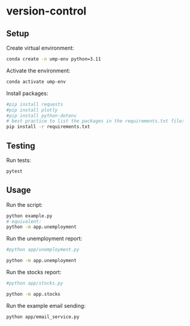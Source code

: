 # version-control

## Setup

Create virtual environment:
```sh
conda create -n ump-env python=3.11
```
Activate the environment:
```sh
conda activate ump-env
```
Install packages:
```sh
#pip install requests
#pip install plotly
#pip install python-dotenv
# best practice to list the packages in the requirements.txt file:
pip install -r requirements.txt
```
## Testing

Run tests:

```sh
pytest
```

## Usage
Run the script:
```sh
python example.py
# equivalent:
python -m app.unemployment
```

Run the unemployment report:

```sh
#python app/unemployment.py

python -m app.unemployment
```

Run the stocks report:

```sh
#python app/stocks.py

python -m app.stocks
```

Run the example email sending: 

```sh
python app/email_service.py